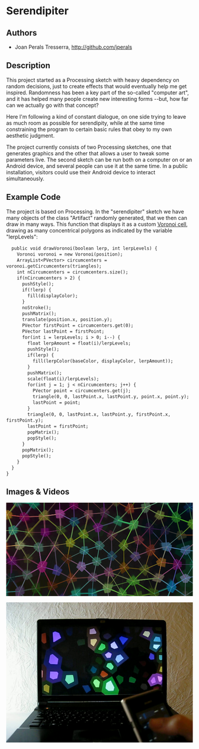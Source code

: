 # Serendipiter

## Authors
- Joan Perals Tresserra, http://github.com/jperals

## Description
This project started as a Processing sketch with heavy dependency on random decisions, just to create effects that would eventually help me get inspired. Randomness has been a key part of the so-called "computer art", and it has helped many people create new interesting forms --but, how far can we actually go with that concept?

Here I'm following a kind of constant dialogue, on one side trying to leave as much room as possible for serendipity, while at the same time constraining the program to certain basic rules that obey to my own aesthetic judgment.

The project currently consists of two Processing sketches, one that generates graphics and the other that allows a user to tweak some parameters live. The second sketch can be run both on a computer on or an Android device, and several people can use it at the same time. In a public installation, visitors could use their Android device to interact simultaneously.

## Example Code
The project is based on Processing. In the "serendipiter" sketch we have many objects of the class "Artifact" randomly generated, that we then can draw in many ways. This function that displays it as a custom [Voronoi cell](http://en.wikipedia.org/wiki/Voronoi_tessellation), drawing as many concentrical polygons as indicated by the variable "lerpLevels":
```
  public void drawVoronoi(boolean lerp, int lerpLevels) {
    Voronoi voronoi = new Voronoi(position);
    ArrayList<PVector> circumcenters = voronoi.getCircumcenters(triangles);
    int nCircumcenters = circumcenters.size();
    if(nCircumcenters > 2) {
      pushStyle();
      if(!lerp) {
        fill(displayColor);
      }
      noStroke();
      pushMatrix();
      translate(position.x, position.y);
      PVector firstPoint = circumcenters.get(0);
      PVector lastPoint = firstPoint;
      for(int i = lerpLevels; i > 0; i--) {
        float lerpAmount = float(i)/lerpLevels;
        pushStyle();
        if(lerp) {
          fill(lerpColor(baseColor, displayColor, lerpAmount));
        }
        pushMatrix();
        scale(float(i)/lerpLevels);
        for(int j = 1; j < nCircumcenters; j++) {
          PVector point = circumcenters.get(j);
          triangle(0, 0, lastPoint.x, lastPoint.y, point.x, point.y);
          lastPoint = point;
        }
        triangle(0, 0, lastPoint.x, lastPoint.y, firstPoint.x, firstPoint.y);
        lastPoint = firstPoint;
        popMatrix();
        popStyle();
      }
      popMatrix();
      popStyle();
    }
  }
}
```

## Images & Videos

![Screenshot](project_images/screenshot-2014-03-28.17.38.46-006639.png?raw=true "Screenshot")

[![Link to Youtube video](project_images/2014-03-25/vlcsnap-2014-03-25-01h26m37s32.png?raw=true "Link to Youtube video")](http://youtu.be/4QSZSoGUKc4)
